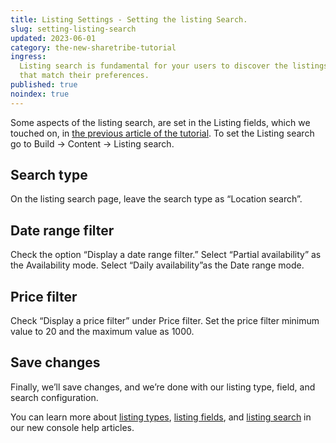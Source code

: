 ```yaml
---
title: Listing Settings - Setting the listing Search.
slug: setting-listing-search
updated: 2023-06-01
category: the-new-sharetribe-tutorial
ingress:
  Listing search is fundamental for your users to discover the listings
  that match their preferences.
published: true
noindex: true
---
```


Some aspects of the listing search, are set in the Listing fields, which we touched on, in [the previous article of the tutorial](https://www.sharetribe.com/docs/pilot-day-guides/creating-listing-fields). To set the Listing search go to Build → Content → Listing search. 

## Search type
On the listing search page, leave the search type as “Location search”. 

## Date range filter
Check the option “Display a date range filter.” 
Select “Partial availability” as the Availability mode. 
Select “Daily availability”as the Date range mode. 

## Price filter
Check “Display a price filter” under Price filter. Set the price filter minimum value to 20 and the maximum value as 1000. 

## Save changes
Finally, we’ll save changes, and we’re done with our listing type, field, and search configuration. 

You can learn more about [listing types](https://www.sharetribe.com/docs/operator-guides/what-are-listing-types), [listing fields](https://www.sharetribe.com/docs/operator-guides/listing-fields), and [listing search](https://www.sharetribe.com/docs/operator-guides/listing-search-settings) in our new console help articles.
